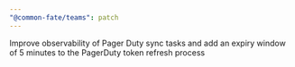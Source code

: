 ```yaml
---
"@common-fate/teams": patch
---
```


Improve observability of Pager Duty sync tasks and add an expiry window of 5 minutes to the PagerDuty token refresh process
